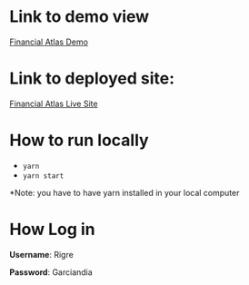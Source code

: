 # Link to demo view
[Financial Atlas Demo](https://youtu.be/UeQ6Z9IXIr4)

# Link to deployed site: 
[Financial Atlas Live Site](financial-atlas-lud4ol1ae-rigrergl.vercel.app)

# How to run locally
- `yarn`
- `yarn start`

*Note: you have to have yarn installed in your local computer

# How Log in
**Username**: Rigre

**Password**: Garciandia

